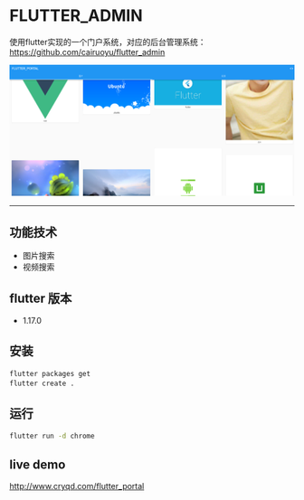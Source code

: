 # FLUTTER_ADMIN

使用flutter实现的一个门户系统，对应的后台管理系统：https://github.com/cairuoyu/flutter_admin

![image](https://raw.githubusercontent.com/cairuoyu/screenshots/master/flutter_portal_image.png)

---
## 功能技术
* 图片搜索
* 视频搜索

## flutter 版本
* 1.17.0

## 安装
```bash
flutter packages get
flutter create .
```

## 运行
```bash
flutter run -d chrome
```

## live demo
http://www.cryqd.com/flutter_portal
